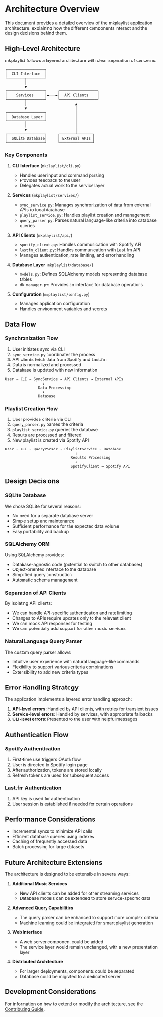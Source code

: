 # Architecture Overview

This document provides a detailed overview of the mkplaylist application
architecture, explaining how the different components interact and the design
decisions behind them.

## High-Level Architecture

mkplaylist follows a layered architecture with clear separation of concerns:

```
┌─────────────────┐
│  CLI Interface  │
└────────┬────────┘
         │
         ▼
┌─────────────────┐     ┌─────────────────┐
│    Services     │◄───►│  API Clients    │
└────────┬────────┘     └─────────────────┘
         │                      ▲
         ▼                      │
┌─────────────────┐             │
│  Database Layer │             │
└────────┬────────┘             │
         │                      │
         ▼                      │
┌─────────────────┐     ┌───────┴───────┐
│  SQLite Database│     │ External APIs │
└─────────────────┘     └───────────────┘
```

### Key Components

1. **CLI Interface** (`mkplaylist/cli.py`)
   - Handles user input and command parsing
   - Provides feedback to the user
   - Delegates actual work to the service layer

2. **Services** (`mkplaylist/services/`)
   - `sync_service.py`: Manages synchronization of data from external APIs to local database
   - `playlist_service.py`: Handles playlist creation and management
   - `query_parser.py`: Parses natural language-like criteria into database queries

3. **API Clients** (`mkplaylist/api/`)
   - `spotify_client.py`: Handles communication with Spotify API
   - `lastfm_client.py`: Handles communication with Last.fm API
   - Manages authentication, rate limiting, and error handling

4. **Database Layer** (`mkplaylist/database/`)
   - `models.py`: Defines SQLAlchemy models representing database tables
   - `db_manager.py`: Provides an interface for database operations

5. **Configuration** (`mkplaylist/config.py`)
   - Manages application configuration
   - Handles environment variables and secrets

## Data Flow

### Synchronization Flow

1. User initiates sync via CLI
2. `sync_service.py` coordinates the process
3. API clients fetch data from Spotify and Last.fm
4. Data is normalized and processed
5. Database is updated with new information

```
User → CLI → SyncService → API Clients → External APIs
                 ↓
               Data Processing
                 ↓
               Database
```

### Playlist Creation Flow

1. User provides criteria via CLI
2. `query_parser.py` parses the criteria
3. `playlist_service.py` queries the database
4. Results are processed and filtered
5. New playlist is created via Spotify API

```
User → CLI → QueryParser → PlaylistService → Database
                                ↓
                              Results Processing
                                ↓
                              SpotifyClient → Spotify API
```

## Design Decisions

### SQLite Database

We chose SQLite for several reasons:
- No need for a separate database server
- Simple setup and maintenance
- Sufficient performance for the expected data volume
- Easy portability and backup

### SQLAlchemy ORM

Using SQLAlchemy provides:
- Database-agnostic code (potential to switch to other databases)
- Object-oriented interface to the database
- Simplified query construction
- Automatic schema management

### Separation of API Clients

By isolating API clients:
- We can handle API-specific authentication and rate limiting
- Changes to APIs require updates only to the relevant client
- We can mock API responses for testing
- We can potentially add support for other music services

### Natural Language Query Parser

The custom query parser allows:
- Intuitive user experience with natural language-like commands
- Flexibility to support various criteria combinations
- Extensibility to add new criteria types

## Error Handling Strategy

The application implements a layered error handling approach:

1. **API-level errors**: Handled by API clients, with retries for transient issues
2. **Service-level errors**: Handled by services, with appropriate fallbacks
3. **CLI-level errors**: Presented to the user with helpful messages

## Authentication Flow

### Spotify Authentication

1. First-time use triggers OAuth flow
2. User is directed to Spotify login page
3. After authorization, tokens are stored locally
4. Refresh tokens are used for subsequent access

### Last.fm Authentication

1. API key is used for authentication
2. User session is established if needed for certain operations

## Performance Considerations

- Incremental syncs to minimize API calls
- Efficient database queries using indexes
- Caching of frequently accessed data
- Batch processing for large datasets

## Future Architecture Extensions

The architecture is designed to be extensible in several ways:

1. **Additional Music Services**
   - New API clients can be added for other streaming services
   - Database models can be extended to store service-specific data

2. **Advanced Query Capabilities**
   - The query parser can be enhanced to support more complex criteria
   - Machine learning could be integrated for smart playlist generation

3. **Web Interface**
   - A web server component could be added
   - The service layer would remain unchanged, with a new presentation layer

4. **Distributed Architecture**
   - For larger deployments, components could be separated
   - Database could be migrated to a dedicated server

## Development Considerations

For information on how to extend or modify the architecture, see the
[Contributing Guide](contributing.md).
